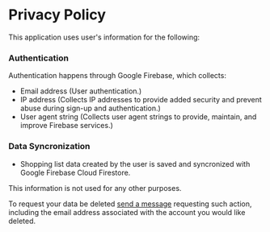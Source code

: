 # Privacy Policy

This application uses user's information for the following:


### Authentication

Authentication happens through Google Firebase, which collects:

- Email address (User authentication.)
- IP address (Collects IP addresses to provide added security and prevent abuse during sign-up and authentication.)
- User agent string (Collects user agent strings to provide, maintain, and improve Firebase services.)


### Data Syncronization
- Shopping list data created by the user is saved and syncronized with Google
  Firebase Cloud Firestore.

This information is not used for any other purposes.

To request your data be deleted [send a message](https://merritt.codes/contact/) requesting such action,
including the email address associated with the account you would like deleted.